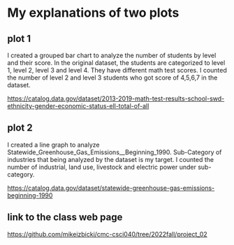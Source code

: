 # My explanations of two plots 
## plot 1
I created a grouped bar chart to analyze the number of students by level and their score. In the original dataset, the students are categorized to level 1, level 2, level 3 and level 4. They have different math  test scores. I counted the number of level 2 and level 3 students who got score of 4,5,6,7 in the dataset. 

https://catalog.data.gov/dataset/2013-2019-math-test-results-school-swd-ethnicity-gender-economic-status-ell-total-of-all



## plot 2
I created a line graph to analyze Statewide_Greenhouse_Gas_Emissions__Beginning_1990. 
Sub-Category of industries that being analyzed by the dataset is my target. 
I counted the number of industrial, land use, livestock and electric power under sub-category. 

https://catalog.data.gov/dataset/statewide-greenhouse-gas-emissions-beginning-1990



## link to the class web page

https://github.com/mikeizbicki/cmc-csci040/tree/2022fall/project_02